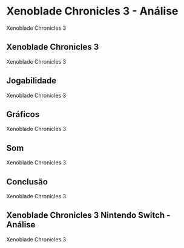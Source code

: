 ---
---

# Xenoblade Chronicles 3 - Análise

Xenoblade Chronicles 3

## Xenoblade Chronicles 3

Xenoblade Chronicles 3

## Jogabilidade

Xenoblade Chronicles 3

## Gráficos

Xenoblade Chronicles 3

## Som

Xenoblade Chronicles 3

## Conclusão

Xenoblade Chronicles 3

## Xenoblade Chronicles 3 Nintendo Switch - Análise

Xenoblade Chronicles 3
